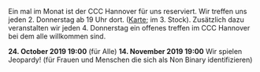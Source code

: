 Ein mal im Monat ist der CCC Hannover für uns reserviert. Wir treffen uns jeden 2. Donnerstag ab 19 Uhr dort. ([Karte](https://www.openstreetmap.org/way/28166185#map=19/52.38811/9.71793); im 3. Stock).
Zusätzlich dazu veranstalten wir jeden 4. Donnerstag ein offenes treffen im CCC Hannover bei dem alle willkommen sind.

<div class="box" markdown="1">
<strong>24. October 2019 19:00</strong> (für Alle)
<strong>14. November 2019 19:00</strong> Wir spielen Jeopardy! (für Frauen und Menschen die sich als Non Binary identifizieren)
<br>
</div>
